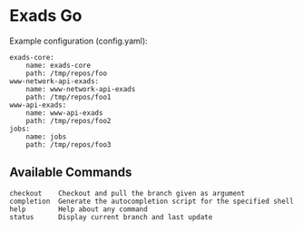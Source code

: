 # Exads Go

Example configuration (config.yaml):

    exads-core:
        name: exads-core
        path: /tmp/repos/foo
    www-network-api-exads:
        name: www-network-api-exads
        path: /tmp/repos/foo1
    www-api-exads:
        name: www-api-exads
        path: /tmp/repos/foo2
    jobs:
        name: jobs
        path: /tmp/repos/foo3
        
## Available Commands

    checkout    Checkout and pull the branch given as argument
    completion  Generate the autocompletion script for the specified shell
    help        Help about any command
    status      Display current branch and last update

